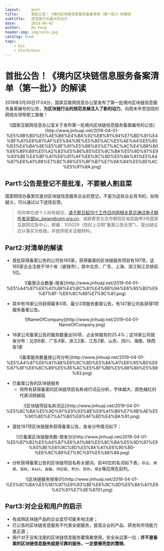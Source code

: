 ```yaml
---
layout:     post
title:      首批公告！《境内区块链信息服务备案清单（第一批）》的解读
subtitle:   规范是行业最大的动力
date:       2019-04-01
author:     Hu Feng
header-img: img/norm.jpg
catalog: true
tags:
    - biz
    - blockchain
---
```


# 首批公告！《境内区块链信息服务备案清单（第一批）》的解读

2019年3月30日17:04分，国家互联网信息办公室发布了第一批境内区块链信息服务备案编号的公告，**为区块链行业的规范发展注入了新的动力**。向周末辛苦加班的网信办领导职工致敬！

<div align=center>![国家互联网信息办公室关于发布第一批境内区块链信息服务备案编号的公告](http://www.jinhuaji.net/2019-04-01-%E5%9B%BD%E5%AE%B6%E4%BA%92%E8%81%94%E7%BD%91%E4%BF%A1%E6%81%AF%E5%8A%9E%E5%85%AC%E5%AE%A4%E5%85%B3%E4%BA%8E%E5%8F%91%E5%B8%83%E7%AC%AC%E4%B8%80%E6%89%B9%E5%A2%83%E5%86%85%E5%8C%BA%E5%9D%97%E9%93%BE%E4%BF%A1%E6%81%AF%E6%9C%8D%E5%8A%A1%E5%A4%87%E6%A1%88%E7%BC%96%E5%8F%B7%E7%9A%84%E5%85%AC%E5%91%8A.png)</div>

## Part1:公告是登记不是批准，不要被人割韭菜

国家网信办备案仅是对区块链信息服务企业的登记，不是为这些企业背书的，如有疑义，可以通过以下途径反馈。

> 任何单位或个人如有疑议，请于即日起10个工作日内将相关意见通过电子邮件发送至bc_beian@cert.org.cn，或邮寄至北京市朝阳区裕民路甲3号国家互联网应急中心，邮编：100029（信封上注明“备案公告反馈”）。提出疑议应以事实为依据，并提供相关证据材料。

## Part2:对清单的解读
- 首批获得备案公告的公司有165家，获得备案的区块链服务项目有197项，这165家企业注册于18个省（直辖市），其中北京、广东、上海、浙江和江苏排前5位。

<div align=center>![备案企业数量-按省](http://www.jinhuaji.net/2019-04-01-%E5%A4%87%E6%A1%88%E4%BC%81%E4%B8%9A%E6%95%B0%E9%87%8F-%E6%8C%89%E7%9C%81.png)</div> 

- 其中有18家公司获得最多5项、最少2项服务备案公告，有147家公司各获得1项服务备案公告。
<div align=center>![NameOfCompany](http://www.jinhuaji.net/2019-04-01-NameOfCompany.png)</div> 

- 18家公司备案公告的服务数量达50项，占全体服务的25.4%；这18家公司按省分布：北京6家、广东4家、浙江2家、江苏2家、山东、四川、海南、陕西各1家
<div align=center>![备案服务数量按公司分布](http://www.jinhuaji.net/2019-04-01-%E5%A4%87%E6%A1%88%E6%9C%8D%E5%8A%A1%E6%95%B0%E9%87%8F%E6%8C%89%E5%85%AC%E5%8F%B8%E5%88%86%E5%B8%83.png)</div>

- 已备案公告的区块链服务
    - 将所有获得备案的区块链项目名称进行词云分析，字体越大、颜色越红的代表词频越高

<div align=center>![区块链项目名称词云](http://www.jinhuaji.net/2019-04-01-%E5%8C%BA%E5%9D%97%E9%93%BE%E9%A1%B9%E7%9B%AE%E5%90%8D%E7%A7%B0%E8%AF%8D%E4%BA%91.png)</div> 

- 首批197项区块链服务获得备案公告，各省分布情况如下：

<div align=center>![已备案区块链服务数-按省分](http://www.jinhuaji.net/2019-04-01-%E5%B7%B2%E5%A4%87%E6%A1%88%E5%8C%BA%E5%9D%97%E9%93%BE%E6%9C%8D%E5%8A%A1%E6%95%B0-%E6%8C%89%E7%9C%81%E5%88%86.png)</div> 

- 分析获得备案公告的区块链项目名称关键词，前40位的名词如下表，`存证`、`溯源`、`版权`、`BaaS`、`金融`、`供应链`、`积分`、`防伪`、`保全`等应用在前列。

<div align=center>![区块链服务频率01](http://www.jinhuaji.net/2019-04-01-%E5%8C%BA%E5%9D%97%E9%93%BE%E6%9C%8D%E5%8A%A1%E9%A2%91%E7%8E%8701.png)</div> 

## Part3:对企业和用户的启示

- 有成熟区块链产品的企业宜尽可能多地注册；
- 已公告的区块链信息服务不代表全部服务，提高企业的产品、研发和市场能力是正道；
- 用户对于没有注册的区块链信息服务要慎重使用，安全永远第一位；**并不是备案的区块链信息服务就是可靠的服务，一定要擦亮您的慧眼**。

